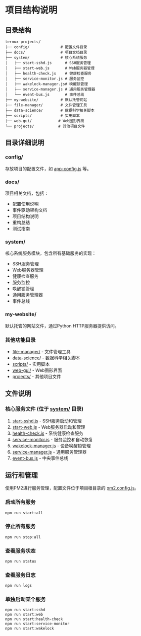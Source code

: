 # 项目结构说明

## 目录结构

```
termux-projects/
├── config/              # 配置文件目录
├── docs/                # 项目文档目录
├── system/              # 核心系统服务
│   ├── start-sshd.js      # SSH服务管理
│   ├── start-web.js       # Web服务器管理
│   ├── health-check.js    # 健康检查服务
│   ├── service-monitor.js # 服务监控
│   ├── wakelock-manager.js# 唤醒锁管理
│   ├── service-manager.js # 通用服务管理器
│   └── event-bus.js       # 事件总线
├── my-website/          # 默认托管网站
├── file-manager/        # 文件管理工具
├── data-science/        # 数据科学相关脚本
├── scripts/             # 实用脚本
├── web-gui/            # Web图形界面
└── projects/           # 其他项目文件
```

## 目录详细说明

### config/
存放项目的配置文件，如 [app-config.js](file:///e:/Termux%E5%A4%87%E4%BB%BD/termux-projects/config/app-config.js) 等。

### docs/
项目相关文档，包括：
- 配置使用说明
- 事件驱动架构文档
- 项目结构说明
- 重构总结
- 测试指南

### system/
核心系统服务模块，包含所有基础服务的实现：
- SSH服务管理
- Web服务器管理
- 健康检查服务
- 服务监控
- 唤醒锁管理
- 通用服务管理器
- 事件总线

### my-website/
默认托管的网站文件，通过Python HTTP服务器提供访问。

### 其他功能目录
- [file-manager/](file:///e:/Termux%E5%A4%87%E4%BB%BD/termux-projects/file-manager/) - 文件管理工具
- [data-science/](file:///e:/Termux%E5%A4%87%E4%BB%BD/termux-projects/data-science/) - 数据科学相关脚本
- [scripts/](file:///e:/Termux%E5%A4%87%E4%BB%BD/termux-projects/scripts/) - 实用脚本
- [web-gui/](file:///e:/Termux%E5%A4%87%E4%BB%BD/termux-projects/web-gui/) - Web图形界面
- [projects/](file:///e:/Termux%E5%A4%87%E4%BB%BD/termux-projects/projects/) - 其他项目文件

## 文件说明

### 核心服务文件 (位于 [system/](file:///e:/Termux%E5%A4%87%E4%BB%BD/termux-projects/system/) 目录)

1. [start-sshd.js](file:///e:/Termux%E5%A4%87%E4%BB%BD/termux-projects/system/start-sshd.js) - SSH服务启动和管理
2. [start-web.js](file:///e:/Termux%E5%A4%87%E4%BB%BD/termux-projects/system/start-web.js) - Web服务器启动和管理
3. [health-check.js](file:///e:/Termux%E5%A4%87%E4%BB%BD/termux-projects/system/health-check.js) - 系统健康检查服务
4. [service-monitor.js](file:///e:/Termux%E5%A4%87%E4%BB%BD/termux-projects/system/service-monitor.js) - 服务监控和自动恢复
5. [wakelock-manager.js](file:///e:/Termux%E5%A4%87%E4%BB%BD/termux-projects/system/wakelock-manager.js) - 设备唤醒锁管理
6. [service-manager.js](file:///e:/Termux%E5%A4%87%E4%BB%BD/termux-projects/system/service-manager.js) - 通用服务管理器
7. [event-bus.js](file:///e:/Termux%E5%A4%87%E4%BB%BD/termux-projects/system/event-bus.js) - 中央事件总线

## 运行和管理

使用PM2进行服务管理，配置文件位于项目根目录的 [pm2.config.js](file:///e:/Termux%E5%A4%87%E4%BB%BD/pm2.config.js)。

### 启动所有服务
```bash
npm run start:all
```

### 停止所有服务
```bash
npm run stop:all
```

### 查看服务状态
```bash
npm run status
```

### 查看服务日志
```bash
npm run logs
```

### 单独启动某个服务
```bash
npm run start:sshd
npm run start:web
npm run start:health-check
npm run start:service-monitor
npm run start:wakelock
```